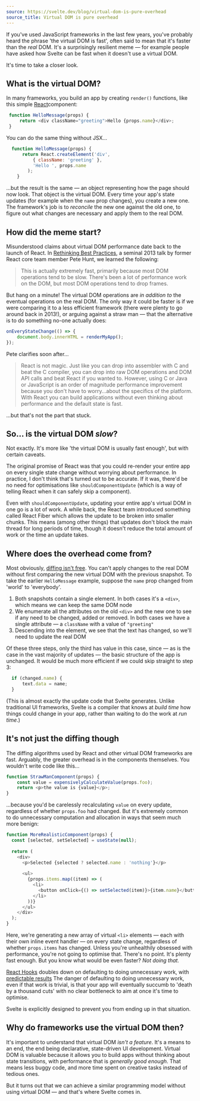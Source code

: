 ```yaml
---
source: https://svelte.dev/blog/virtual-dom-is-pure-overhead
source_title: Virtual DOM is pure overhead
---
```

If you've used JavaScript frameworks in the last few years, you've probably heard the phrase 'the virtual DOM is fast', often said to mean that it's faster than the _real_ DOM. It's a surprisingly resilient meme — for example people have asked how Svelte can be fast when it doesn't use a virtual DOM.

It's time to take a closer look.

## What is the virtual DOM?

In many frameworks, you build an app by creating `render()` functions, like this simple [React](https://reactjs.org/)component:

``` js
 function HelloMessage(props) {
	 return <div className="greeting">Hello {props.name}</div>;
 } 
```

You can do the same thing without JSX...

``` js
  function HelloMessage(props) {
	  return React.createElement('div', 
		  { className: 'greeting' }, 
		  'Hello ', props.name
		);
	} 
```  

...but the result is the same — an object representing how the page should now look. That object is the virtual DOM. Every time your app's state updates (for example when the `name` prop changes), you create a new one. The framework's job is to _reconcile_ the new one against the old one, to figure out what changes are necessary and apply them to the real DOM.

## How did the meme start?

Misunderstood claims about virtual DOM performance date back to the launch of React. In [Rethinking Best Practices](https://www.youtube.com/watch?v=x7cQ3mrcKaY), a seminal 2013 talk by former React core team member Pete Hunt, we learned the following:

> This is actually extremely fast, primarily because most DOM operations tend to be slow. There's been a lot of performance work on the DOM, but most DOM operations tend to drop frames.

But hang on a minute! The virtual DOM operations are _in addition to_ the eventual operations on the real DOM. The only way it could be faster is if we were comparing it to a less efficient framework (there were plenty to go around back in 2013!), or arguing against a straw man — that the alternative is to do something no-one actually does:

``` js
onEveryStateChange(() => {
	document.body.innerHTML = renderMyApp();
});
```

Pete clarifies soon after...

> React is not magic. Just like you can drop into assembler with C and beat the C compiler, you can drop into raw DOM operations and DOM API calls and beat React if you wanted to. However, using C or Java or JavaScript is an order of magnitude performance improvement because you don't have to worry...about the specifics of the platform. With React you can build applications without even thinking about performance and the default state is fast.

...but that's not the part that stuck.

## So... is the virtual DOM _slow_?

Not exactly. It's more like 'the virtual DOM is usually fast enough', but with certain caveats.

The original promise of React was that you could re-render your entire app on every single state change without worrying about performance. In practice, I don't think that's turned out to be accurate. If it was, there'd be no need for optimisations like `shouldComponentUpdate` (which is a way of telling React when it can safely skip a component).

Even with `shouldComponentUpdate`, updating your entire app's virtual DOM in one go is a lot of work. A while back, the React team introduced something called React Fiber which allows the update to be broken into smaller chunks. This means (among other things) that updates don't block the main thread for long periods of time, though it doesn't reduce the total amount of work or the time an update takes.

## Where does the overhead come from?

Most obviously, [diffing isn't free](https://twitter.com/pcwalton/status/1015694528857047040). You can't apply changes to the real DOM without first comparing the new virtual DOM with the previous snapshot. To take the earlier `HelloMessage` example, suppose the `name` prop changed from 'world' to 'everybody'.

1. Both snapshots contain a single element. In both cases it's a `<div>`, which means we can keep the same DOM node
2. We enumerate all the attributes on the old `<div>` and the new one to see if any need to be changed, added or removed. In both cases we have a single attribute — a `className` with a value of `"greeting"`
3. Descending into the element, we see that the text has changed, so we'll need to update the real DOM

Of these three steps, only the third has value in this case, since — as is the case in the vast majority of updates — the basic structure of the app is unchanged. It would be much more efficient if we could skip straight to step 3:

``` js
  if (changed.name) {
	  text.data = name;
  }
```

(This is almost exactly the update code that Svelte generates. Unlike traditional UI frameworks, Svelte is a compiler that knows at _build time_ how things could change in your app, rather than waiting to do the work at _run time_.)

## It's not just the diffing though

The diffing algorithms used by React and other virtual DOM frameworks are fast. Arguably, the greater overhead is in the components themselves. You wouldn't write code like this...

``` js
function StrawManComponent(props) {
	const value = expensivelyCalculateValue(props.foo);
	return <p>the value is {value}</p>;
} 
```

...because you'd be carelessly recalculating `value` on every update, regardless of whether `props.foo` had changed. But it's extremely common to do unnecessary computation and allocation in ways that seem much more benign:

``` js
function MoreRealisticComponent(props) {
  const [selected, setSelected] = useState(null);
  
  return (
    <div>
      <p>Selected {selected ? selected.name : 'nothing'}</p>
      
      <ul>
        {props.items.map((item) => (
          <li>
            <button onClick={() => setSelected(item)}>{item.name}</button>
          </li>
        ))}
      </ul>
    </div>
  );
}
```

Here, we're generating a new array of virtual `<li>` elements — each with their own inline event handler — on every state change, regardless of whether `props.items` has changed. Unless you're unhealthily obsessed with performance, you're not going to optimise that. There's no point. It's plenty fast enough. But you know what would be even faster? _Not doing that._

[React Hooks](https://reactjs.org/docs/hooks-intro.html) doubles down on defaulting to doing unnecessary work, with [predictable results](https://twitter.com/thekitze/status/1078582382201131008)
The danger of defaulting to doing unnecessary work, even if that work is trivial, is that your app will eventually succumb to 'death by a thousand cuts' with no clear bottleneck to aim at once it's time to optimise.

Svelte is explicitly designed to prevent you from ending up in that situation.

## Why do frameworks use the virtual DOM then?

It's important to understand that virtual DOM _isn't a feature_. It's a means to an end, the end being declarative, state-driven UI development. Virtual DOM is valuable because it allows you to build apps without thinking about state transitions, with performance that is _generally good enough_. That means less buggy code, and more time spent on creative tasks instead of tedious ones.

But it turns out that we can achieve a similar programming model without using virtual DOM — and that's where Svelte comes in.